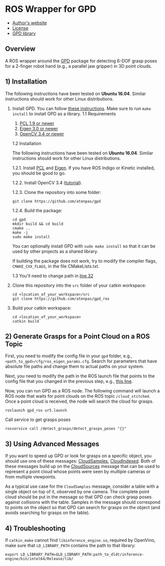 # ROS Wrapper for GPD

* [Author's website](http://www.ccs.neu.edu/home/atp/)
* [License](https://github.com/atenpas/gpd_ros/blob/master/LICENSE.md)
* [GPD library](https://github.com/atenpas/gpd)

## Overview

A ROS wrapper around the [GPD](https://github.com/atenpas/gpd) package for detecting 6-DOF grasp poses for a
2-finger robot hand (e.g., a parallel jaw gripper) in 3D point clouds.

## 1) Installation

The following instructions have been tested on **Ubuntu 16.04**. Similar
instructions should work for other Linux distributions.

1. Install GPD. You can follow [these instructions](https://github.com/atenpas/gpd#install). Make sure to run `make install` to install GPD as a library.
   1.1 Requirements

   1. [PCL 1.9 or newer](http://pointclouds.org/)
   2. [Eigen 3.0 or newer](https://eigen.tuxfamily.org)
   3. [OpenCV 3.4 or newer](https://opencv.org)

   1.2 Installation

   The following instructions have been tested on **Ubuntu 16.04**. Similar
   instructions should work for other Linux distributions.

   1.2.1. Install [PCL](http://pointclouds.org/) and
   [Eigen](https://eigen.tuxfamily.org). If you have ROS Indigo or Kinetic
   installed, you should be good to go.

   1.2.2. Install OpenCV 3.4 ([tutorial](https://www.python36.com/how-to-install-opencv340-on-ubuntu1604/)).

   1.2.3. Clone the repository into some folder:

   ```
   git clone https://github.com/atenpas/gpd
   ```

   1.2.4. Build the package:

   ```
   cd gpd
   mkdir build && cd build
   cmake ..
   make -j
   sudo make install
   ```

   You can optionally install GPD with `sudo make install` so that it can be used by other projects as a shared library.

   If building the package does not work, try to modify the compiler flags, `CMAKE_CXX_FLAGS`, in the file CMakeLists.txt.

   1.3 You'll need to change path in [line 32](https://github.com/atenpas/gpd/blob/6327f20eabfcba41a05fdd2e2ba408153dc2e958/cfg/ros_eigen_params.cfg#L32) 

2. Clone this repository into the `src` folder of your catkin workspace:

   ```
   cd <location_of_your_workspace>/src
   git clone https://github.com/atenpas/gpd_ros
   ```

3. Build your catkin workspace:

   ```
   cd <location_of_your_workspace>
   catkin build
   ```

## 2) Generate Grasps for a Point Cloud on a ROS Topic

First, you need to modify the config file in your `gpd` folder, e.g., 
`<path_to_gpd>/cfg/ros_eigen_params.cfg`. Search for parameters that have 
absolute file paths and change them to actual paths on your system.

Next, you need to modify the path in the ROS launch file that points to the 
config file that you changed in the previous step, e.g., 
[this line](https://github.com/atenpas/gpd_ros/blob/master/launch/ur5.launch#L18).

Now, you can run GPD as a ROS node. The following command will launch a ROS node
that waits for point clouds on the ROS topic `/cloud_stitched`. Once a point
cloud is received, the node will search the cloud for grasps.

```
roslaunch gpd_ros ur5.launch
```
Call service to get grasps poses
```
rosservice call /detect_grasps/detect_grasps_poses "{}"
```

## 3) Using Advanced Messages

If you want to speed up GPD or look for grasps on a specific object, you should 
use one of these messages: [CloudSamples](https://github.com/atenpas/gpd_ros/blob/master/msg/CloudSamples.msg), [CloudIndexed](https://github.com/atenpas/gpd_ros/blob/master/msg/CloudIndexed.msg). Both of these messages build up on the [CloudSources](https://github.com/atenpas/gpd_ros/blob/master/msg/CloudSources.msg) message that can be used to represent a point cloud whose points were seen by multiple cameras or from multiple viewpoints.

As a typical use case for the `CloudSamples` message, consider a table with a single object on top of it, observed by one camera. The complete point cloud should be put in the message so that GPD can check grasp poses against collisions with the table. Samples in the message should correspond to points on the object so that GPD can search for grasps on the object (and avoids searching for grasps on the table).

## 4) Troubleshooting

If `catkin_make` cannot find `libinference_engine.so`, required by OpenVino, make 
sure that `LD_LIBRARY_PATH` contains the path to that library:

```
export LD_LIBRARY_PATH=$LD_LIBRARY_PATH:path_to_dldt/inference-engine/bin/intel64/Release/lib/
```
